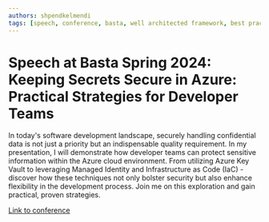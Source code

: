 ```yaml
---
authors: shpendkelmendi
tags: [speech, conference, basta, well architected framework, best practice, sdlc]
---
```


# Speech at Basta Spring 2024: Keeping Secrets Secure in Azure: Practical Strategies for Developer Teams

In today's software development landscape, securely handling confidential data is not just a priority but an indispensable quality requirement. In my presentation, I will demonstrate how developer teams can protect sensitive information within the Azure cloud environment. From utilizing Azure Key Vault to leveraging Managed Identity and Infrastructure as Code (IaC) - discover how these techniques not only bolster security but also enhance flexibility in the development process. Join me on this exploration and gain practical, proven strategies.

[Link to conference](https://basta.net/cloud-azure-serverless/azure-security-key-vault-managed-identity/)